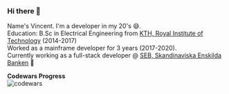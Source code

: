 ### Hi there 👋

Name's Vincent. 
I'm a developer in my 20's 😄.  
Education: B.Sc in Electrical Engineering from [KTH, Royal Institute of Technology](https://www.kth.se/en) (2014-2017)  
Worked as a mainframe developer for 3 years (2017-2020).  
Currently working as a full-stack developer @ [SEB, Skandinaviska Enskilda Banken](https://sebgroup.com) 🏦  
  
 **Codewars Progress**  
![codewars](https://www.codewars.com/users/BullishVince/badges/large)
